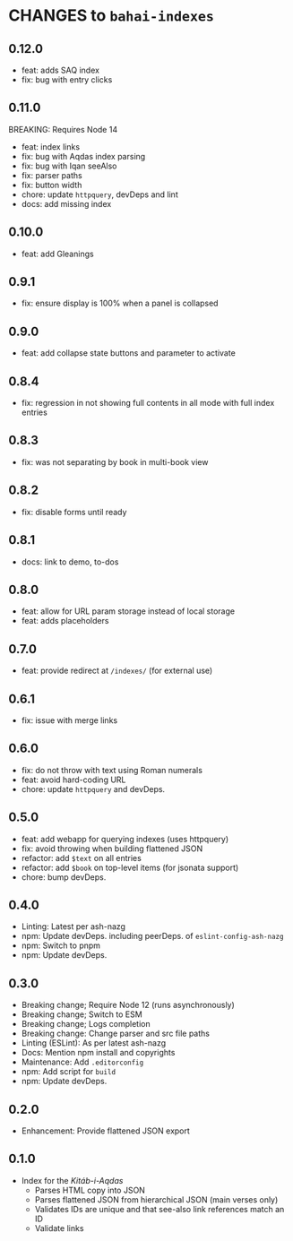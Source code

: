 # CHANGES to `bahai-indexes`

## 0.12.0

- feat: adds SAQ index
- fix: bug with entry clicks

## 0.11.0

BREAKING: Requires Node 14

- feat: index links
- fix: bug with Aqdas index parsing
- fix: bug with Iqan seeAlso
- fix: parser paths
- fix: button width
- chore: update `httpquery`, devDeps and lint
- docs: add missing index

## 0.10.0

- feat: add Gleanings

## 0.9.1

- fix: ensure display is 100% when a panel is collapsed

## 0.9.0

- feat: add collapse state buttons and parameter to activate

## 0.8.4

- fix: regression in not showing full contents in all mode with full index
    entries

## 0.8.3

- fix: was not separating by book in multi-book view

## 0.8.2

- fix: disable forms until ready

## 0.8.1

- docs: link to demo, to-dos

## 0.8.0

- feat: allow for URL param storage instead of local storage
- feat: adds placeholders

## 0.7.0

- feat: provide redirect at `/indexes/` (for external use)

## 0.6.1

- fix: issue with merge links

## 0.6.0

- fix: do not throw with text using Roman numerals
- feat: avoid hard-coding URL
- chore: update `httpquery` and devDeps.

## 0.5.0

- feat: add webapp for querying indexes (uses httpquery)
- fix: avoid throwing when building flattened JSON
- refactor: add `$text` on all entries
- refactor: add `$book` on top-level items (for jsonata support)
- chore: bump devDeps.

## 0.4.0

- Linting: Latest per ash-nazg
- npm: Update devDeps. including peerDeps. of `eslint-config-ash-nazg`
- npm: Switch to pnpm
- npm: Update devDeps.

## 0.3.0

- Breaking change; Require Node 12 (runs asynchronously)
- Breaking change; Switch to ESM
- Breaking change; Logs completion
- Breaking change: Change parser and src file paths
- Linting (ESLint): As per latest ash-nazg
- Docs: Mention npm install and copyrights
- Maintenance: Add `.editorconfig`
- npm: Add script for `build`
- npm: Update devDeps.

## 0.2.0

- Enhancement: Provide flattened JSON export

## 0.1.0

- Index for the *Kitáb-i-Aqdas*
  - Parses HTML copy into JSON
  - Parses flattened JSON from hierarchical JSON (main verses only)
  - Validates IDs are unique and that see-also link references match an ID
  - Validate links
